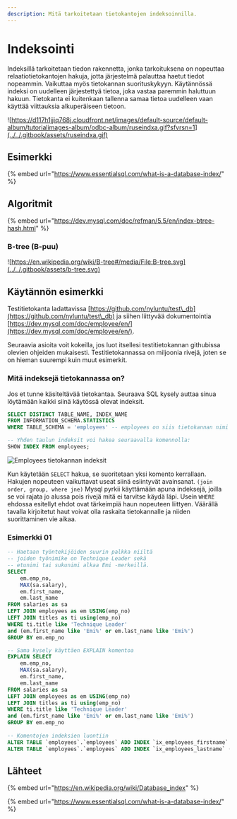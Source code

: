 ```yaml
---
description: Mitä tarkoitetaan tietokantojen indeksoinnilla.
---
```


# Indeksointi

Indeksillä tarkoitetaan tiedon rakennetta, jonka tarkoituksena on nopeuttaa relaatiotietokantojen hakuja, jotta järjestelmä palauttaa haetut tiedot nopeammin. Vaikuttaa myös tietokannan suorituskykyyn. Käytännössä indeksi on uudelleen järjestettyä tietoa, joka vastaa paremmin haluttuun hakuun. Tietokanta ei kuitenkaan tallenna samaa tietoa uudelleen vaan käyttää viittauksia alkuperäiseen tietoon.

![https://d117h1jjiq768j.cloudfront.net/images/default-source/default-album/tutorialimages-album/odbc-album/ruseindxa.gif?sfvrsn=1](../../.gitbook/assets/ruseindxa.gif)

## Esimerkki

{% embed url="https://www.essentialsql.com/what-is-a-database-index/" %}

## Algoritmit

{% embed url="https://dev.mysql.com/doc/refman/5.5/en/index-btree-hash.html" %}

### B-tree (B-puu)

![https://en.wikipedia.org/wiki/B-tree#/media/File:B-tree.svg](../../.gitbook/assets/b-tree.svg)

## Käytännön esimerkki

Testitietokanta ladattavissa [https://github.com/nyluntu/test\_db](https://github.com/nyluntu/test\_db) ja siihen liittyvää dokumentointia [https://dev.mysql.com/doc/employee/en/](https://dev.mysql.com/doc/employee/en/).

Seuraavia asioita voit kokeilla, jos luot itsellesi testitietokannan githubissa olevien ohjeiden mukaisesti. Testitietokannassa on miljoonia rivejä, joten se on hieman suurempi kuin muut esimerkit.

### Mitä indeksejä tietokannassa on?

Jos et tunne käsiteltävää tietokantaa. Seuraava SQL kysely auttaa sinua löytämään kaikki siinä käytössä olevat indeksit.

```sql
SELECT DISTINCT TABLE_NAME, INDEX_NAME 
FROM INFORMATION_SCHEMA.STATISTICS 
WHERE TABLE_SCHEMA = 'employees' -- employees on siis tietokannan nimi tässä.

-- Yhden taulun indeksit voi hakea seuraavalla komennolla:
SHOW INDEX FROM employees;
```

![Employees tietokannan indeksit](../../.gitbook/assets/employees\_indeksit.png)

Kun käytetään `SELECT` hakua, se suoritetaan yksi komento kerrallaan. Hakujen nopeuteen vaikuttavat useat siinä esiintyvät avainsanat. `(join order, group, where jne)` Mysql pyrkii käyttämään apuna indeksejä, joilla se voi rajata jo alussa pois rivejä mitä ei tarvitse käydä läpi. Usein `WHERE` ehdossa esitellyt ehdot ovat tärkeimpiä haun nopeuteen liittyen. Väärällä tavalla kirjoitetut haut voivat olla raskaita tietokannalle ja niiden suorittaminen vie aikaa.

### Esimerkki 01

```sql
-- Haetaan työntekijöiden suurin palkka niiltä
-- joiden työnimike on Technique Leader sekä
-- etunimi tai sukunimi alkaa Emi -merkeillä.
SELECT 
    em.emp_no, 
    MAX(sa.salary),
    em.first_name,
    em.last_name
FROM salaries as sa
LEFT JOIN employees as em USING(emp_no)
LEFT JOIN titles as ti using(emp_no)
WHERE ti.title like 'Technique Leader'
and (em.first_name like 'Emi%' or em.last_name like 'Emi%')
GROUP BY em.emp_no

-- Sama kysely käyttäen EXPLAIN komentoa
EXPLAIN SELECT 
    em.emp_no, 
    MAX(sa.salary),
    em.first_name,
    em.last_name
FROM salaries as sa
LEFT JOIN employees as em USING(emp_no)
LEFT JOIN titles as ti using(emp_no)
WHERE ti.title like 'Technique Leader'
and (em.first_name like 'Emi%' or em.last_name like 'Emi%')
GROUP BY em.emp_no
	
-- Komentojen indeksien luontiin
ALTER TABLE `employees`.`employees` ADD INDEX `ix_employees_firstname` (`first_name`);
ALTER TABLE `employees`.`employees` ADD INDEX `ix_employees_lastname` (`last_name`);

```

## Lähteet

{% embed url="https://en.wikipedia.org/wiki/Database_index" %}

{% embed url="https://www.essentialsql.com/what-is-a-database-index/" %}

